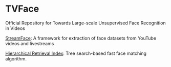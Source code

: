 # TVFace
Official Repository for Towards Large-scale Unsupervised Face Recognition in Videos

[StreamFace](https://github.com/atifkhurshid/streamface): A framework for extraction of face datasets from YouTube videos and livestreams

[Hierarchical Retrieval Index](https://github.com/atifkhurshid/hri): Tree search-based fast face matching algorithm.

